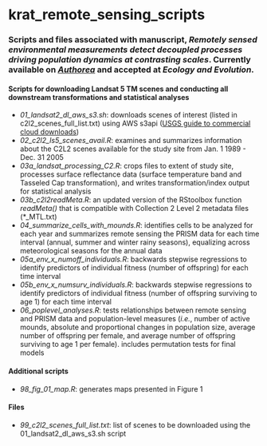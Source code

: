 # krat_remote_sensing_scripts

### Scripts and files associated with manuscript, *Remotely sensed environmental measurements detect decoupled processes driving population dynamics at contrasting scales*. Currently available on *[Authorea](https://www.authorea.com/users/605635/articles/635046-individual-fitness-in-a-small-desert-mammal-predicted-by-remotely-sensed-environmental-measurements)* and accepted at *Ecology and Evolution*.

#### Scripts for downloading Landsat 5 TM scenes and conducting all downstream transformations and statistical analyses
* *01_landsat2_dl_aws_s3.sh*: downloads scenes of interest (listed in c2l2_scenes_full_list.txt) using AWS s3api ([USGS guide to commercial cloud downloads](https://www.usgs.gov/node/28686))
* *02_c2l2_ls5_scenes_avail.R*: examines and summarizes information about the C2L2 scenes available for the study site from Jan. 1 1989 - Dec. 31 2005
* *03a_landsat_processing_C2.R*: crops files to extent of study site, processes surface reflectance data (surface temperature band and Tasseled Cap transformation), and writes transformation/index output for statistical analysis
* *03b_c2l2readMeta.R*: an updated version of the RStoolbox function *readMeta()* that is compatible with Collection 2 Level 2 metadata files (*_MTL.txt)
* *04_summarize_cells_with_mounds.R*: identifies cells to be analyzed for each year and summarizes remote sensing the PRISM data for each time interval (annual, summer and winter rainy seasons), equalizing across meteorological seasons for the annual data
* *05a_env_x_numoff_individuals.R*: backwards stepwise regressions to identify predictors of individual fitness (number of offspring) for each time interval
* *05b_env_x_numsurv_individuals.R*: backwards stepwise regressions to identify predictors of individual fitness (number of offspring surviving to age 1) for each time interval
* *06_poplevel_analyses.R*: tests relationships between remote sensing and PRISM data and population-level measures (*i.e.*, number of active mounds, absolute and proportional changes in population size, average number of offspring per female, and average number of offspring surviving to age 1 per female). includes permutation tests for final models

#### Additional scripts
* *98_fig_01_map.R*: generates maps presented in Figure 1

#### Files
* *99_c2l2_scenes_full_list.txt*: list of scenes to be downloaded using the 01_landsat2_dl_aws_s3.sh script
